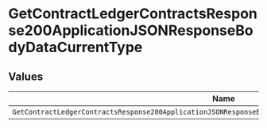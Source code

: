 # GetContractLedgerContractsResponse200ApplicationJSONResponseBodyDataCurrentType


## Values

| Name                                                                                                       | Value                                                                                                      |
| ---------------------------------------------------------------------------------------------------------- | ---------------------------------------------------------------------------------------------------------- |
| `GetContractLedgerContractsResponse200ApplicationJSONResponseBodyDataCurrentTypePrepaidCommitSegmentStart` | PREPAID_COMMIT_SEGMENT_START                                                                               |